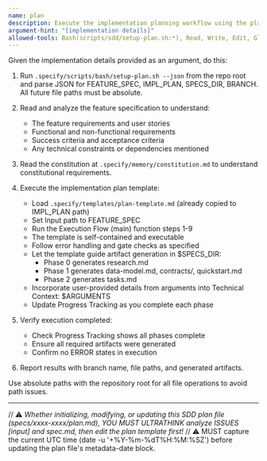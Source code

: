 ```yaml
---
name: plan
description: Execute the implementation planning workflow using the plan template to generate design artifacts.
argument-hint: "[implementation details]"
allowed-tools: Bash(scripts/sdd/setup-plan.sh:*), Read, Write, Edit, Glob, Grep
---
```


Given the implementation details provided as an argument, do this:

1. Run `.specify/scripts/bash/setup-plan.sh --json` from the repo root and parse JSON for FEATURE_SPEC, IMPL_PLAN, SPECS_DIR, BRANCH. All future file paths must be absolute.
2. Read and analyze the feature specification to understand:
   - The feature requirements and user stories
   - Functional and non-functional requirements
   - Success criteria and acceptance criteria
   - Any technical constraints or dependencies mentioned

3. Read the constitution at `.specify/memory/constitution.md` to understand constitutional requirements.

4. Execute the implementation plan template:
   - Load `.specify/templates/plan-template.md` (already copied to IMPL_PLAN path)
   - Set Input path to FEATURE_SPEC
   - Run the Execution Flow (main) function steps 1-9
   - The template is self-contained and executable
   - Follow error handling and gate checks as specified
   - Let the template guide artifact generation in $SPECS_DIR:
     - Phase 0 generates research.md
     - Phase 1 generates data-model.md, contracts/, quickstart.md
     - Phase 2 generates tasks.md
   - Incorporate user-provided details from arguments into Technical Context: $ARGUMENTS
   - Update Progress Tracking as you complete each phase

5. Verify execution completed:
   - Check Progress Tracking shows all phases complete
   - Ensure all required artifacts were generated
   - Confirm no ERROR states in execution

6. Report results with branch name, file paths, and generated artifacts.

Use absolute paths with the repository root for all file operations to avoid path issues.

---

// ⚠️ _Whether initializing, modifying, or updating this SDD plan file (specs/xxxx-xxxx/plan.md), YOU MUST ULTRATHINK analyze ISSUES [input] and spec.md, then edit the plan template first!_
// ⚠️ MUST capture the current UTC time (date -u '+%Y-%m-%dT%H:%M:%SZ') before updating the plan file's metadata-date block.
